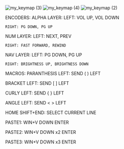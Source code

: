 ![my_keymap (3)](https://github.com/user-attachments/assets/3a1b9c3c-bfe1-47da-95f6-6dd1bf3dca3a)
![my_keymap (4)](https://github.com/user-attachments/assets/ef82384b-3fdd-4c02-bf03-2d6802bdf96c)
![my_keymap (2)](https://github.com/user-attachments/assets/a6d37cae-3ad2-44a9-ab4b-cbfe047e4615)

ENCODERS:
  ALPHA LAYER:
    LEFT: VOL UP, VOL DOWN
    
    RIGHT: PG DOWN, PG UP

  NUM LAYER:
    LEFT: NEXT, PREV
    
    RIGHT: FAST FORWARD, REWIND

  NAV LAYER:
    LEFT: PG DOWN, PG UP
    
    RIGHT: BRIGHTNESS UP, BRIGHTNESS DOWN

MACROS:
  PARANTHESIS LEFT: SEND ( ) LEFT
  
  BRACKET LEFT: SEND [ ] LEFT
  
  CURLY LEFT: SEND { } LEFT
  
  ANGLE LEFT: SEND < > LEFT
  
  HOME SHIFT+END: SELECT CURRENT LINE
  
  
  PASTE1: WIN+V DOWN ENTER
  
  PASTE2: WIN+V DOWN x2 ENTER
  
  PASTE3: WIN+V DOWN x3 ENTER

